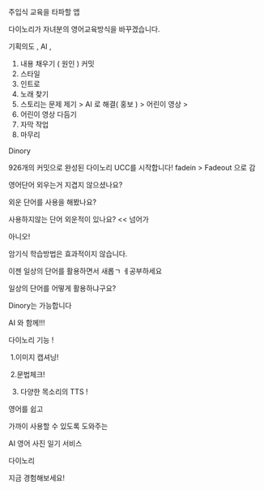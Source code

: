 

주입식 교육을 타파할 앱

다이노리가 자녀분의 영어교육방식을 바꾸겠습니다.

기획의도 ,     AI ,    



1. 내용 채우기  ( 원인 )  커밋 
2. 스타일 
3. 인트로 
4. 노래 찾기
5.  스토리는  문제 제기 > AI 로 해결( 홍보 ) > 어린이 영상 >  
6. 어린이 영상 다듬기
7. 자막 작업
8. 마무리 



Dinory

926개의 커밋으로 완성된 다이노리 UCC를 시작합니다!  fadein > Fadeout 으로 감

영어단어 외우는거 지겹지 않으셨나요?

외운 단어를 사용을 해봤나요?

사용하지않는 단어 외운적이 있나요?   << 넘어가

아니오!

암기식 학습방법은 효과적이지 않습니다.



이젠 일상의 단어를 활용하면서 새롭ㄱ ㅔ공부하세요

일상의 단어를 어떻게 활용하냐구요? 

Dinory는 가능합니다

AI 와 함께!!!



다이노리 기능 !

​	1.이미지 캡셔닝!

​	2.문법체크!

3. 다양한 목소리의 TTS !





영어를 쉽고 

가까이 사용할 수 있도록 도와주는

AI 영어 사진 일기 서비스

다이노리

지금 경험해보세요!